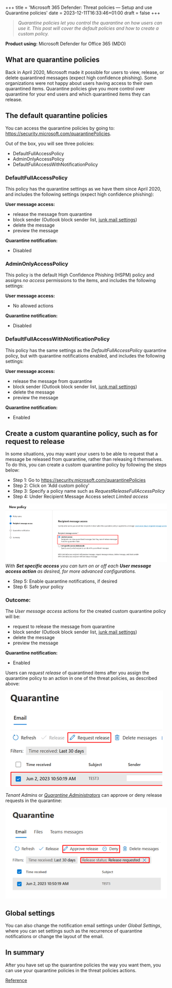 +++
title = 'Microsoft 365 Defender: Threat policies — Setup and use Quarantine policies'
date = 2023-12-11T16:33:46+01:00
draft = false
+++

> _Quarantine policies let you control the quarantine on how users can use it. This post will cover the default policies and how to create a custom policy._

**Product using:** Microsoft Defender for Office 365 (MDO)

## What are quarantine policies
Back in April 2020, Microsoft made it possible for users to view, release, or delete quarantined messages (expect high confidence phishing). Some organizations were not happy about users having access to their own quarantined items. Quarantine policies give you more control over quarantine for your end users and which quarantined items they can release.

## The default quarantine policies
You can access the quarantine policies by going to: https://security.microsoft.com/quarantinePolicies. 

Out of the box, you will see three policies: 
- DefaultFullAccessPolicy 
- AdminOnlyAccessPolicy
- DefaultFullAccessWithNotificationPolicy

### DefaultFullAccessPolicy
This policy has the quarantine settings as we have them since April 2020, and includes the following settings (expect high confidence phishing):

**User message access:**
- release the message from quarantine
- block sender (Outlook block sender list, [junk mail settings](https://support.microsoft.com/en-us/office/filter-junk-email-and-spam-in-outlook-db786e79-54e2-40cc-904f-d89d57b7f41d))
- delete the message
- preview the message

**Quarantine notification:**
- Disabled

### AdminOnlyAccessPolicy
This policy is the default High Confidence Phishing (HSPM) policy and assigns _no access_ permissions to the items, and includes the following settings:

**User message access:**
- No allowed actions

**Quarantine notification:**
- Disabled

### DefaultFullAccessWithNotificationPolicy
This policy has the same settings as the _DefaultFullAccessPolicy_ quarantine policy, but with quarantine notifications enabled, and includes the following settings:

**User message access:**
- release the message from quarantine
- block sender (Outlook block sender list, [junk mail settings](https://support.microsoft.com/en-us/office/filter-junk-email-and-spam-in-outlook-db786e79-54e2-40cc-904f-d89d57b7f41d))
- delete the message
- preview the message

**Quarantine notification:**
- Enabled

## Create a custom quarantine policy, such as for request to release
In some situations, you may want your users to be able to request that a message be released from quarantine, rather than releasing it themselves. To do this, you can create a custom quarantine policy by following the steps below:

- Step 1: Go to https://security.microsoft.com/quarantinePolicies
- Step 2: Click on 'Add custom policy'
- Step 3: Specify a policy name such as _RequestReleaseFullAccessPolicy_
- Step 4: Under Recipient Message Access select _Limited access_

![IMAGE](/images/mdo-quarantine-policies/mdo-quarantine-policies-newpolicy.png) 
*With **Set specific access** you can turn on or off each **User message access action** as desired, for more advanced configurations.*

- Step 5: Enable quarantine notifications, if desired
- Step 6: Safe your policy

### Outcome:
The _User message access_ actions for the created custom quarantine policy will be:
- request to release the message from quarantine
- block sender (Outlook block sender list, [junk mail settings](https://support.microsoft.com/en-us/office/filter-junk-email-and-spam-in-outlook-db786e79-54e2-40cc-904f-d89d57b7f41d))
- delete the message
- preview the message

**Quarantine notification:**
- Enabled

Users can _request release_ of quarantined items after you assign the quarantine policy to an action in one of the threat policies, as described above:

![IMAGE](/images/mdo-quarantine-policies/mdo-quarantine-policies-requestrelease.png)

_Tenant Admins_ or _[Quarantine Administrators](https://learn.microsoft.com/en-us/microsoft-365/security/office-365-security/mdo-portal-permissions?view=o365-worldwide#modify-email--collaboration-role-group-role-assignments-in-the-microsoft-defender-portal)_ can approve or deny release requests in the quarantine:

![IMAGE](/images/mdo-quarantine-policies/mdo-quarantine-policies-approverelease.png)

## Global settings
You can also change the notification email settings under _Global Settings_, where you can set settings such as the recurrence of quarantine notifications or change the layout of the email.

## In summary
After you have set up the quarantine policies the way you want them, you can use your quarantine policies in the threat policies actions.

[Reference](https://learn.microsoft.com/en-us/microsoft-365/security/office-365-security/quarantine-policies)
